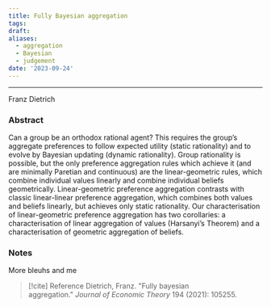 ```yaml
---
title: Fully Bayesian aggregation
tags:
draft: 
aliases:
  - aggregation
  - Bayesian
  - judgement
date: '2023-09-24'
---
```

---
Franz Dietrich

### Abstract
Can a group be an orthodox rational agent? This requires the group’s aggregate preferences to follow expected utility (static rationality) and to evolve by Bayesian updating (dynamic rationality). Group rationality is possible, but the only preference aggregation rules which achieve it (and are minimally Paretian and continuous) are the linear-geometric rules, which combine individual values linearly and combine individual beliefs geometrically. Linear-geometric preference aggregation contrasts with classic linear-linear preference aggregation, which combines both values and beliefs linearly, but achieves only static rationality. Our characterisation of linear-geometric preference aggregation has two corollaries: a characterisation of linear aggregation of values (Harsanyi’s Theorem) and a characterisation of geometric aggregation of beliefs.

### Notes
More bleuhs and me


> [!cite] Reference
> Dietrich, Franz. "Fully bayesian aggregation." _Journal of Economic Theory_ 194 (2021): 105255.

